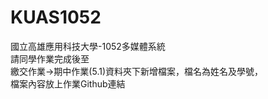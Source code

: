 # KUAS1052<br/>
國立高雄應用科技大學-1052多媒體系統<br/>
請同學作業完成後至<br/>
繳交作業->期中作業(5.1)資料夾下新增檔案，檔名為姓名及學號，<br/>
檔案內容放上作業Github連結<br/>
